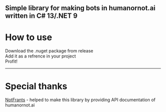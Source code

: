 Simple library for making bots in humanornot.ai written in C# 13/.NET 9
---
# How to use

Download the .nuget package from release<br/>
Add it as a refrence in your project<br/>
Profit!

---
# Special thanks
[NotFrants](https://github.com/NotFrants) - helped to make this library by providing API documentation of humanornot.ai
